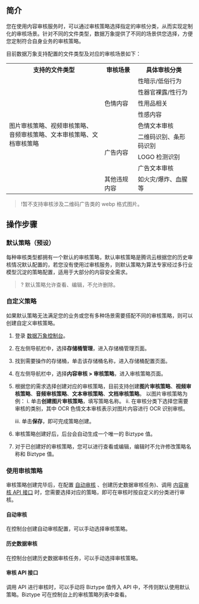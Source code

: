 ## 简介

您在使用内容审核服务时，可以通过审核策略选择指定的审核分类，从而实现定制化的审核场景。针对不同的文件类型，数据万象提供了不同的场景供您选择，方便您定制符合自身业务的审核策略。

目前数据万象支持配置的文件类型及对应的审核场景如下：

<table>
   <tr>
      <th>支持的文件类型</td>
      <th>审核场景</td>
      <th>具体审核分类</td>
   </tr>
   <tr>
      <td rowspan="9">图片审核策略、视频审核策略、<br>音频审核策略、文本审核策略、文档审核策略</td>
      <td rowspan="5">色情内容</td>
      <td>性暗示/低俗行为</td>
   </tr>
   <tr>
      <td>性器官裸露/性行为</td>
   </tr>
   <tr>
      <td>性用品相关</td>
   </tr>
   <tr>
      <td>性感内容</td>
   </tr>
   <tr>
      <td>色情文本审核</td>
   </tr>
   <tr>
      <td rowspan="3">广告内容</td>
      <td>二维码识别、条形码识别</td>
   </tr>
   <tr>
      <td>LOGO 检测识别</td>
   </tr>
   <tr>
      <td>广告文本审核</td>
   </tr>
   <tr>
      <td>其他违规内容</td>
      <td>如火灾/爆炸、血腥等</td>
   </tr>
</table>

>!暂不支持审核涉及二维码广告类的 webp 格式图片。

## 操作步骤

### 默认策略（预设）

每种审核类型都拥有一个默认的审核策略，默认审核策略是腾讯云根据您的历史审核情况默认配置的，若您没有使用过审核服务，则默认策略为算法专家经过多行业模型沉淀的策略配置，适用于大部分的内容安全需求。

>? 默认策略允许查看、编辑，不允许删除。
>

### 自定义策略

如果默认策略无法满足您的业务或您有多种场景需要搭配不同的审核策略，则可以创建自定义审核策略。

1. 登录 [数据万象控制台](https://console.cloud.tencent.com/ci)。
2. 在左侧导航栏中，选择**存储桶管理**，进入存储桶管理页面。
3. 找到需要操作的存储桶，单击该存储桶名称，进入存储桶配置页面。
4. 在左侧导航栏中，选择**内容审核 > 审核策略**，进入审核策略页面。
5. 根据您的需求选择创建对应的审核策略，目前支持创建**图片审核策略**、**视频审核策略**、**音频审核策略**、**文本审核策略**、**文档审核策略**。
    以图片审核策略为例：
    i. 单击**创建图片审核策略**，填写策略名称。
    ii. 在审核分类下选择您需要审核的类别，其中 OCR 色情文本审核表示对图片内容进行 OCR 识别审核。

    iii. 单击**保存**，即可完成策略创建。
6. 审核策略创建好后，后台会自动生成一个唯一的 Biztype 值。
7. 对于已创建好的审核策略，您可以进行查看或编辑，编辑时不允许修改策略名称和 Biztype 值。


### 使用审核策略

审核策略创建完毕后，在配置 [自动审核](https://cloud.tencent.com/document/product/460/56344) 、创建历史数据审核任务)、调用 [内容审核 API 接口](https://cloud.tencent.com/document/product/460/46426) 时，您需要选择对应的策略，即可在审核时按自定义的分类进行审核。

#### 自动审核

在控制台创建自动审核配置，可以手动选择审核策略。


#### 历史数据审核

在控制台创建历史数据审核任务，可以手动选择审核策略。


#### 审核 API 接口

调用 API 进行审核时，可以手动将 Biztype 值传入 API 中，不传则默认使用默认策略。Biztype 可在控制台上的审核策略列表中查看。




